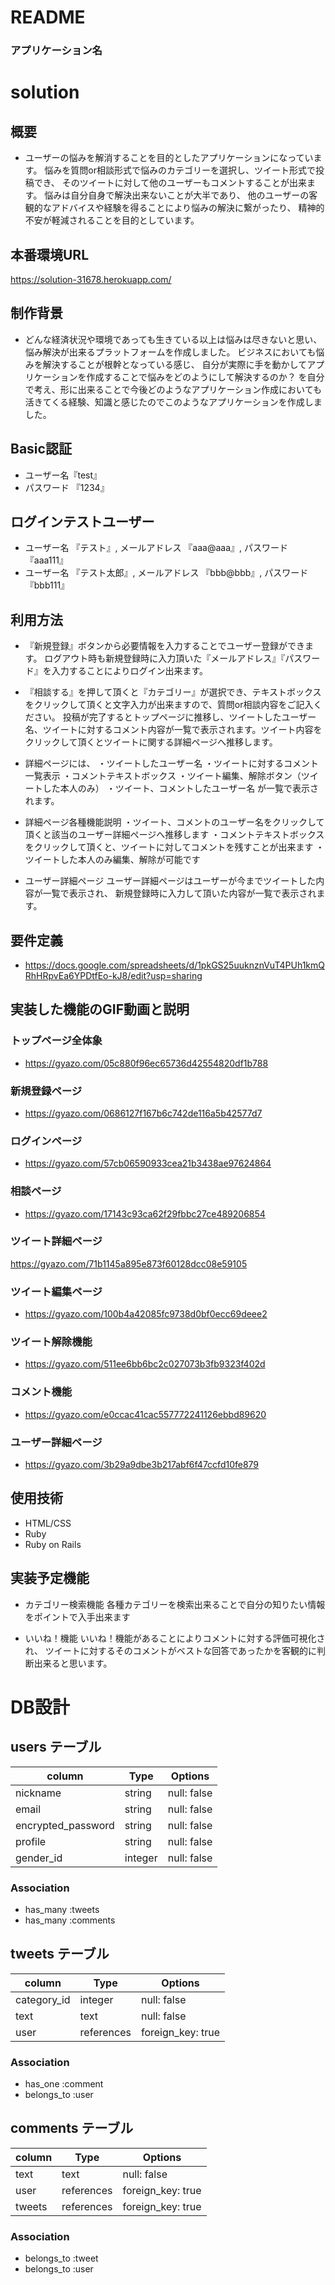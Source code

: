 # README

### アプリケーション名

# solution

## 概要

- ユーザーの悩みを解消することを目的としたアプリケーションになっています。
悩みを質問or相談形式で悩みのカテゴリーを選択し、ツイート形式で投稿でき、
そのツイートに対して他のユーザーもコメントすることが出来ます。
悩みは自分自身で解決出来ないことが大半であり、
他のユーザーの客観的なアドバイスや経験を得ることにより悩みの解決に繋がったり、
精神的不安が軽減されることを目的としています。


## 本番環境URL

https://solution-31678.herokuapp.com/

## 制作背景

- どんな経済状況や環境であっても生きている以上は悩みは尽きないと思い、
悩み解決が出来るプラットフォームを作成しました。
ビジネスにおいても悩みを解決することが根幹となっている感じ、
自分が実際に手を動かしてアプリケーションを作成することで悩みをどのようにして解決するのか？
を自分で考え、形に出来ることで今後どのようなアプリケーション作成においても活きてくる経験、知識と感じたのでこのようなアプリケーションを作成しました。

## Basic認証
 
- ユーザー名『test』
- パスワード 『1234』

## ログインテストユーザー

- ユーザー名 『テスト』, メールアドレス 『aaa@aaa』, パスワード『aaa111』
- ユーザー名 『テスト太郎』, メールアドレス 『bbb@bbb』, パスワード『bbb111』

## 利用方法

- 『新規登録』ボタンから必要情報を入力することでユーザー登録ができます。
ログアウト時も新規登録時に入力頂いた『メールアドレス』『パスワード』を入力することによりログイン出来ます。

- 『相談する』を押して頂くと『カテゴリー』が選択でき、テキストボックスをクリックして頂くと文字入力が出来ますので、質問or相談内容をご記入ください。
投稿が完了するとトップページに推移し、ツイートしたユーザー名、ツイートに対するコメント内容が一覧で表示されます。ツイート内容をクリックして頂くとツイートに関する詳細ページへ推移します。

- 詳細ページには、
・ツイートしたユーザー名
・ツイートに対するコメント一覧表示
・コメントテキストボックス
・ツイート編集、解除ボタン（ツイートした本人のみ）
・ツイート、コメントしたユーザー名
が一覧で表示されます。

- 詳細ページ各種機能説明
・ツイート、コメントのユーザー名をクリックして頂くと該当のユーザー詳細ページへ推移します
・コメントテキストボックスをクリックして頂くと、ツイートに対してコメントを残すことが出来ます
・ツイートした本人のみ編集、解除が可能です

- ユーザー詳細ページ
ユーザー詳細ページはユーザーが今までツイートした内容が一覧で表示され、
新規登録時に入力して頂いた内容が一覧で表示されます。

## 要件定義

- https://docs.google.com/spreadsheets/d/1pkGS25uuknznVuT4PUh1kmQRhHRpvEa6YPDtfEo-kJ8/edit?usp=sharing

## 実装した機能のGIF動画と説明

### トップページ全体象

- https://gyazo.com/05c880f96ec65736d42554820df1b788

### 新規登録ページ

- https://gyazo.com/0686127f167b6c742de116a5b42577d7

### ログインページ

- https://gyazo.com/57cb06590933cea21b3438ae97624864

### 相談ページ

- https://gyazo.com/17143c93ca62f29fbbc27ce489206854

### ツイート詳細ページ

https://gyazo.com/71b1145a895e873f60128dcc08e59105

### ツイート編集ページ

- https://gyazo.com/100b4a42085fc9738d0bf0ecc69deee2

### ツイート解除機能

- https://gyazo.com/511ee6bb6bc2c027073b3fb9323f402d

### コメント機能

- https://gyazo.com/e0ccac41cac557772241126ebbd89620

### ユーザー詳細ページ

- https://gyazo.com/3b29a9dbe3b217abf6f47ccfd10fe879

## 使用技術

- HTML/CSS
- Ruby
- Ruby on Rails

## 実装予定機能

- カテゴリー検索機能
各種カテゴリーを検索出来ることで自分の知りたい情報をポイントで入手出来ます

- いいね！機能
いいね！機能があることによりコメントに対する評価可視化され、
ツイートに対するそのコメントがベストな回答であったかを客観的に判断出来ると思います。

# DB設計

## users テーブル

| column             | Type  | Options      |
| -------------------|--------|-------------|
| nickname           | string | null: false |
| email              | string | null: false |
| encrypted_password | string | null: false |
| profile            | string | null: false |
| gender_id          | integer | null: false |

### Association

- has_many :tweets
- has_many :comments

## tweets テーブル

| column　    | Type               | Options    |
| -----------|--------------------|-------------|
| category_id| integer            | null: false |
| text       | text               | null: false |
| user       | references   | foreign_key: true |

### Association

- has_one :comment
- belongs_to :user

## comments テーブル

| column   | Type     | Options             |
| ----------|-----------|--------------------|
| text      | text       | null: false       |
| user      | references | foreign_key: true |
| tweets    | references | foreign_key: true |

### Association

- belongs_to :tweet
- belongs_to :user
